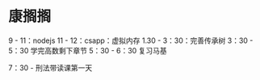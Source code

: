 # 康搁搁
9 - 11：nodejs
11 - 12：csapp：虚拟内存
1.30 - 3：30：完善传承树
3：30 - 5：30 学完高数剩下章节
5：30 - 6：30 复习马基

7：30 - 刑法带读课第一天

